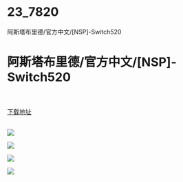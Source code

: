 # 23_7820
阿斯塔布里德/官方中文/[NSP]-Switch520
# 阿斯塔布里德/官方中文/[NSP]-Switch520
 <br/></br>
[下载地址](https://www.switch520.cc/article/7820 "下载地址")
<br/></br>

<p><strong><img src="https://www.switch520.cc/muke_img/upload_art_editor_20201214-1_1085c4a02c78220dc55acaa3a4825800.jpg"></strong></p>
<p><strong><img src="https://www.switch520.cc/muke_img/upload_art_editor_20201214-1_6ec7203fb727b4cdb3a27a1ecf22bea0.jpg"></strong></p>
<p><strong><img src="https://www.switch520.cc/muke_img/upload_art_editor_20201214-1_4837eee4ab22d475a6af7cb4e6b70139.jpg"></strong></p>
<p><strong><img src="https://www.switch520.cc/muke_img/upload_art_editor_20201214-1_0e73bb8462e43480e0481c4cebc20738.jpg"></strong></p>
<p><strong>&nbsp;</strong></p>
<p><strong>&nbsp;</strong></p>

